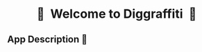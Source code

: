 <div align="center">

#  :art:&nbsp;&nbsp;Welcome to Diggraffiti&nbsp;&nbsp;:art:

</div>

## App Description :scroll:
